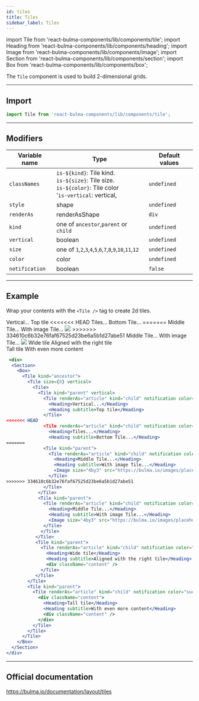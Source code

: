 ```yaml
---
id: tiles
title: Tiles
sidebar_label: Tiles
---
```

import Tile from 'react-bulma-components/lib/components/tile';
import Heading from 'react-bulma-components/lib/components/heading';
import Image from 'react-bulma-components/lib/components/image';
import Section from 'react-bulma-components/lib/components/section';
import Box from 'react-bulma-components/lib/components/box';

The `Tile` component is used to build 2-dimensional grids.

---
## **Import**

```js
import Tile from 'react-bulma-components/lib/components/tile';
```
---

## **Modifiers**

Variable name    |    Type                                                | Default  values    
-----------------|--------------------------------------------------------|------------------
`classNames`     | `is-${kind}`: Tile kind. <br /> `is-${size}`: Tile size. <br/> `is-${color}`: Tile color <br /> '`is-vertical`: vertical,                                                 | `undefined`     
`style`          | shape                                                  | `undefined`       
`renderAs`       | renderAsShape                                          | `div` 
`kind`           | one of `ancestor`,`parent` or `child`                  | `undefined`
`vertical`       | boolean                                                | `undefined`
`size`           | one of `1`,`2`,`3`,`4`,`5`,`6`,`7`,`8`,`9`,`10`,`11`,`12` | `undefined`
`color`          | color                                                  | `undefined`
`notification`   | boolean                                                | `false`

---

## **Example**

Wrap your contents with the `<Tile />` tag to create 2d tiles.

 <div>
  <Section>
    <Box>
      <Tile kind="ancestor">
        <Tile size={8} vertical>
          <Tile>
            <Tile kind="parent" vertical>
              <Tile renderAs="article" kind="child" notification color="primary" >
                <Heading>Vertical...</Heading>
                <Heading subtitle>Top tile</Heading>
              </Tile>
<<<<<<< HEAD
              <Tile renderAs="article" kind="child" notification color="warning">
                <Heading>Tiles...</Heading>
                <Heading subtitle>Bottom Tile...</Heading>
=======
              <Tile kind="parent">
                <Tile renderAs="article" kind="child" notification color="info">
                  <Heading>Middle Tile...</Heading>
                  <Heading subtitle>With image Tile...</Heading>
                  <Image size="4by3" src="https://bulma.io/images/placeholders/640x480.png" />
                </Tile>
>>>>>>> 334610c6b32e76faf67525d23be6a5b1d27abe51
              </Tile>
            </Tile>
            <Tile kind="parent">
              <Tile renderAs="article" kind="child" notification color="info">
                <Heading>Middle Tile...</Heading>
                <Heading subtitle>With image Tile...</Heading>
                <Image size="4by3" src="https://bulma.io/images/placeholders/640x480.png" />
              </Tile>
             </Tile>
           </Tile>
           <Tile kind="parent">
             <Tile renderAs="article" kind="child" notification color="danger">
               <Heading>Wide tile</Heading>
               <Heading subtitle>Aligned with the right tile</Heading>
               <div className="content" />
             </Tile>
           </Tile>
        </Tile>
        <Tile kind="parent">
          <Tile renderAs="article" kind="child" notification color="success">
            <div className="content">
              <Heading>Tall tile</Heading>
              <Heading subtitle>With even more content</Heading>
              <div className="content" />
            </div>
          </Tile>
        </Tile>
      </Tile>
    </Box>
  </Section>
</div>



```jsx
 <div>
  <Section>
    <Box>
      <Tile kind="ancestor">
        <Tile size={8} vertical>
          <Tile>
            <Tile kind="parent" vertical>
              <Tile renderAs="article" kind="child" notification color="primary" >
                <Heading>Vertical...</Heading>
                <Heading subtitle>Top tile</Heading>
              </Tile>
<<<<<<< HEAD
              <Tile renderAs="article" kind="child" notification color="warning">
                <Heading>Tiles...</Heading>
                <Heading subtitle>Bottom Tile...</Heading>
=======
              <Tile kind="parent">
                <Tile renderAs="article" kind="child" notification color="info">
                  <Heading>Middle Tile...</Heading>
                  <Heading subtitle>With image Tile...</Heading>
                  <Image size="4by3" src="https://bulma.io/images/placeholders/640x480.png" />
                </Tile>
>>>>>>> 334610c6b32e76faf67525d23be6a5b1d27abe51
              </Tile>
            </Tile>
            <Tile kind="parent">
              <Tile renderAs="article" kind="child" notification color="info">
                <Heading>Middle Tile...</Heading>
                <Heading subtitle>With image Tile...</Heading>
                <Image size="4by3" src="https://bulma.io/images/placeholders/640x480.png" />
              </Tile>
             </Tile>
           </Tile>
           <Tile kind="parent">
             <Tile renderAs="article" kind="child" notification color="danger">
               <Heading>Wide tile</Heading>
               <Heading subtitle>Aligned with the right tile</Heading>
               <div className="content" />
             </Tile>
           </Tile>
        </Tile>
        <Tile kind="parent">
          <Tile renderAs="article" kind="child" notification color="success">
            <div className="content">
              <Heading>Tall tile</Heading>
              <Heading subtitle>With even more content</Heading>
              <div className="content" />
            </div>
          </Tile>
        </Tile>
      </Tile>
    </Box>
  </Section>
</div>
```
---


## Official documentation

https://bulma.io/documentation/layout/tiles
